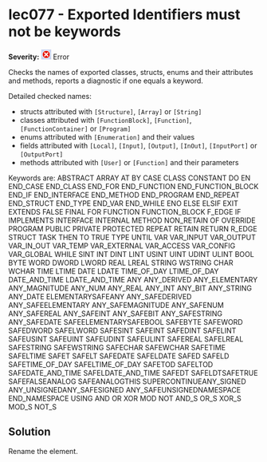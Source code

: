 # Iec077 - Exported Identifiers must not be keywords

**Severity:** ![Error](images/Error.png) Error

Checks the names of exported classes, structs, enums and their attributes and methods, reports a diagnostic if one equals a keyword.

Detailed checked names:
- structs attributed with `[Structure]`, `[Array]` or `[String]`
- classes attributed with `[FunctionBlock]`, `[Function]`, `[FunctionContainer]` or `[Program]`
- enums attributed with `[Enumeration]` and their values
- fields attributed with `[Local]`, `[Input]`, `[Output]`, `[InOut]`, `[InputPort]` or `[OutputPort]`
- methods attributed with `[User]` or `[Function]` and their parameters


Keywords are:
ABSTRACT
ARRAY
AT
BY
CASE
CLASS
CONSTANT
DO
EN
END_CASE
END_CLASS
END_FOR
END_FUNCTION
END_FUNCTION_BLOCK
END_IF
END_INTERFACE
END_METHOD
END_PROGRAM
END_REPEAT
END_STRUCT
END_TYPE
END_VAR
END_WHILE
ENO
ELSE
ELSIF
EXIT
EXTENDS
FALSE
FINAL
FOR
FUNCTION
FUNCTION_BLOCK
F_EDGE
IF
IMPLEMENTS
INTERFACE
INTERNAL
METHOD
NON_RETAIN
OF
OVERRIDE
PROGRAM
PUBLIC
PRIVATE
PROTECTED
REPEAT
RETAIN
RETURN
R_EDGE
STRUCT
TASK
THEN
TO
TRUE
TYPE
UNTIL
VAR
VAR_INPUT
VAR_OUTPUT
VAR_IN_OUT
VAR_TEMP
VAR_EXTERNAL
VAR_ACCESS
VAR_CONFIG
VAR_GLOBAL
WHILE
SINT
INT
DINT
LINT
USINT
UINT
UDINT
ULINT
BOOL
BYTE
WORD
DWORD
LWORD
REAL
LREAL
STRING
WSTRING
CHAR
WCHAR
TIME
LTIME
DATE
LDATE
TIME_OF_DAY
LTIME_OF_DAY
DATE_AND_TIME
LDATE_AND_TIME
ANY
ANY_DERIVED
ANY_ELEMENTARY
ANY_MAGNITUDE
ANY_NUM
ANY_REAL
ANY_INT
ANY_BIT
ANY_STRING
ANY_DATE
ELEMENTARYSAFEANY
ANY_SAFEDERIVED
ANY_SAFEELEMENTARY
ANY_SAFEMAGNITUDE
ANY_SAFENUM
ANY_SAFEREAL
ANY_SAFEINT
ANY_SAFEBIT
ANY_SAFESTRING
ANY_SAFEDATE
SAFEELEMENTARYSAFEBOOL
SAFEBYTE
SAFEWORD
SAFEDWORD
SAFELWORD
SAFESINT
SAFEINT
SAFEDINT
SAFELINT
SAFEUSINT
SAFEUINT
SAFEUDINT
SAFEULINT
SAFEREAL
SAFELREAL
SAFESTRING
SAFEWSTRING
SAFECHAR
SAFEWCHAR
SAFETIME
SAFELTIME
SAFET
SAFELT
SAFEDATE
SAFELDATE
SAFED
SAFELD
SAFETIME_OF_DAY
SAFELTIME_OF_DAY
SAFETOD
SAFELTOD
SAFEDATE_AND_TIME
SAFELDATE_AND_TIME
SAFEDT
SAFELDTSAFETRUE
SAFEFALSEANALOG
SAFEANALOGTHIS
SUPERCONTINUEANY_SIGNED
ANY_UNSIGNEDANY_SAFESIGNED
ANY_SAFEUNSIGNEDNAMESPACE
END_NAMESPACE
USING
AND
OR
XOR
MOD
NOT
AND_S
OR_S
XOR_S
MOD_S
NOT_S

## Solution

Rename the element.
